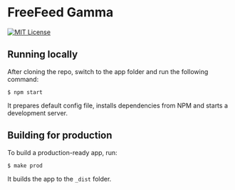 # FreeFeed Gamma

[![MIT License](https://img.shields.io/badge/license-MIT-blue.svg)](./LICENSE)

## Running locally

After cloning the repo, switch to the app folder and run the following command:

```
$ npm start
```

It prepares default config file, installs dependencies from NPM and starts 
a development server.

## Building for production

To build a production-ready app, run:

```
$ make prod
```

It builds the app to the `_dist` folder.
